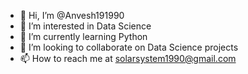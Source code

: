 - 👋 Hi, I’m @Anvesh191990
- 👀 I’m interested in Data Science 
- 🌱 I’m currently learning Python
- 💞️ I’m looking to collaborate on Data Science projects
- 📫 How to reach me at solarsystem1990@gmail.com

<!---
Anvesh191990/Anvesh191990 is a ✨ special ✨ repository because its `README.md` (this file) appears on your GitHub profile.
You can click the Preview link to take a look at your changes.
--->
